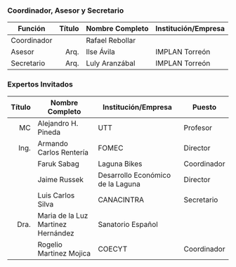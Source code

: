 
### Coordinador, Asesor y Secretario

Función     | Título | Nombre Completo          | Institución/Empresa
------------|-------:|--------------------------|---------------------
Coordinador |        | Rafael Rebollar          |
Asesor      |   Arq. | Ilse Ávila               | IMPLAN Torreón
Secretario  |   Arq. | Luly Aranzábal           | IMPLAN Torreón

### Expertos Invitados

Título | Nombre Completo                    | Institución/Empresa              | Puesto
------:|------------------------------------|----------------------------------|---------------
 MC    | Alejandro H. Pineda				| UTT							   | Profesor	
 Ing.  | Armando Carlos Rentería			| FOMEC						       | Director
       | Faruk Sabag						| Laguna Bikes	                   | Coordinador	
       | Jaime Russek						| Desarrollo Económico de la Laguna| Director
       | Luis Carlos Silva					| CANACINTRA					   | Secretario	
 Dra.  | Maria de la Luz Martinez Hernández | Sanatorio Español                | 
       | Rogelio Martinez Mojica			| COECYT    				       | Coordinador
